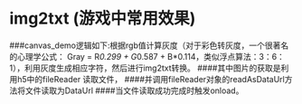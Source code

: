 # img2txt (游戏中常用效果)
###canvas_demo逻辑如下:根据rgb值计算灰度（对于彩色转灰度，一个很著名的心理学公式：
Gray = R*0.299 + G*0.587 + B*0.114，类似浮点算法：3：6：1），利用灰度生成相应字符，然后进行img2txt转换。
####其中图片的获取是利用h5中的fileReader 读取文件，
####并调用fileReader对象的readAsDataUrl方法将文件读取为DataUrl
####当文件读取成功完成时触发onload。
